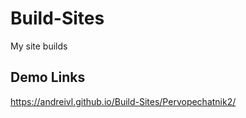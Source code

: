 # Build-Sites
My site builds

## Demo Links

https://andreivl.github.io/Build-Sites/Pervopechatnik2/
